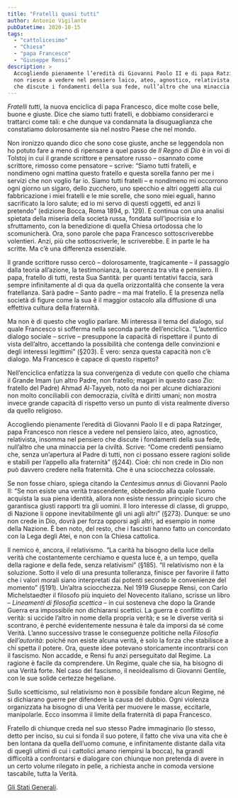 ```yaml
---
title: "Fratelli quasi tutti"
author: Antonio Vigilante
pubDatetime: 2020-10-15
tags: 
  - "cattolicesimo"
  - "Chiesa"
  - "papa Francesco"
  - "Giuseppe Rensi"
description: >
  Accogliendo pienamente l’eredità di Giovanni Paolo II e di papa Ratzinger, papa Francesco 
  non riesce a vedere nel pensiero laico, ateo, agnostico, relativista, insomma nel pensiero 
  che discute i fondamenti della sua fede, null’altro che una minaccia per la civiltà.
---
```


_Fratelli tutti_, la nuova enciclica di papa Francesco, dice molte cose belle, buone e giuste. Dice che siamo tutti fratelli, e dobbiamo considerarci e trattarci come tali: e che dunque va condannata la disuguaglianza che constatiamo dolorosamente sia nel nostro Paese che nel mondo.

Non ironizzo quando dico che sono cose giuste, anche se leggendola non ho potuto fare a meno di ripensare a quel passo de _Il Regno di Dio_ è in voi di Tolstoj in cui il grande scrittore e pensatore russo – osannato come scrittore, rimosso come pensatore – scrive: “Siamo tutti fratelli, e nondimeno ogni mattina questo fratello e questa sorella fanno per me i servizi che non voglio far io. Siamo tutti fratelli – e nondimeno mi occorrono ogni giorno un sigaro, dello zucchero, uno specchio e altri oggetti alla cui fabbricazione i miei fratelli e le mie sorelle, che sono miei eguali, hanno sacrificato la loro salute; ed io mi servo di questi oggetti, ed anzi li pretendo” (edizione Bocca, Roma 1894, p. 129). E continua con una analisi spietata della miseria della società russa, fondata sull’ipocrisia e lo sfruttamento, con la benedizione di quella Chiesa ortodossa che lo scomunicherà. Ora, sono parole che papa Francesco sottoscriverebbe volentieri. Anzi, più che sottoscriverle, le scriverebbe. E in parte le ha scritte. Ma c’è una differenza essenziale. 

Il grande scrittore russo cercò – dolorosamente, tragicamente – il passaggio dalla teoria all’azione, la testimonianza, la coerenza tra vita e pensiero. Il papa, fratello di tutti, resta Sua Santità: per quanti tentativi faccia, sarà sempre infinitamente al di qua da quella orizzontalità che consente la vera fratellanza. Sarà padre – Santo padre – ma mai fratello. E la presenza nella società di figure come la sua è il maggior ostacolo alla diffusione di una effettiva cultura della fraternità.

Ma non è di questo che voglio parlare. Mi interessa il tema del dialogo, sul quale Francesco si sofferma nella seconda parte dell’enciclica. “L’autentico dialogo sociale – scrive – presuppone la capacità di rispettare il punto di vista dell’altro, accettando la possibilità che contenga delle convinzioni e degli interessi legittimi” (§203). È vero: senza questa capacità non c’è dialogo. Ma Francesco è capace di questo rispetto? 

Nell’enciclica enfatizza la sua convergenza di vedute con quello che chiama il Grande Imam (un altro Padre, non fratello; magari in questo caso Zio: fratello del Padre) Ahmad Al-Tayyeb, noto da noi per alcune dichiarazioni non molto conciliabili con democrazia, civiltà e diritti umani; non mostra invece grande capacità di rispetto verso un punto di vista realmente diverso da quello religioso. 

Accogliendo pienamente l’eredità di Giovanni Paolo II e di papa Ratzinger, papa Francesco non riesce a vedere nel pensiero laico, ateo, agnostico, relativista, insomma nel pensiero che discute i fondamenti della sua fede, null’altro che una minaccia per la civiltà. Scrive: “Come credenti pensiamo che, senza un’apertura al Padre di tutti, non ci possano essere ragioni solide e stabili per l’appello alla fraternità” (§244). Cioè: chi non crede in Dio non può davvero credere nella fraternità. Che è una sciocchezza colossale. 

Se non fosse chiaro, spiega citando la *Centesimus annus* di Giovanni Paolo II: “Se non esiste una verità trascendente, obbedendo alla quale l’uomo acquista la sua piena identità, allora non esiste nessun principio sicuro che garantisca giusti rapporti tra gli uomini. Il loro interesse di classe, di gruppo, di Nazione li oppone inevitabilmente gli uni agli altri” (§273). Dunque: se uno non crede in Dio, dovrà per forza opporsi agli altri, ad esempio in nome della Nazione. È ben noto, del resto, che i fascisti hanno fatto un concordato con la Lega degli Atei, e non con la Chiesa cattolica. 

Il nemico è, ancora, il relativismo. “La carità ha bisogno della luce della verità che costantemente cerchiamo e questa luce è, a un tempo, quella della ragione e della fede, senza relativismi” (§185). “Il relativismo non è la soluzione. Sotto il velo di una presunta tolleranza, finisce per favorire il fatto che i valori morali siano interpretati dai potenti secondo le convenienze del momento” (§191). Un’altra sciocchezza. Nel 1919 Giuseppe Rensi, con Carlo Michelstaedter il filosofo più inquieto del Novecento italiano, scrisse un libro – _Lineamenti di filosofia scettica_ – in cui sosteneva che dopo la Grande Guerra era impossibile non dichiararsi scettici. La guerra è conflitto di verità: si uccide l’altro in nome della propria verità; e se le diverse verità si scontrano, è perché evidentemente nessuna è tale da imporsi da sé come Verità. L’anno successivo trasse le conseguenze politiche nella _Filosofia dell’autorità_: poiché non esiste alcuna verità, è solo la forza che stabilisce a chi spetta il potere. Ora, queste idee potevano storicamente incontrarsi con il fascismo. Non accadde, e Rensi fu anzi perseguitato dal Regime. La ragione è facile da comprendere. Un Regime, quale che sia, ha bisogno di una Verità forte. Nel caso del fascismo, il neoidealismo di Giovanni Gentile, con le sue solide certezze hegeliane. 

Sullo scetticismo, sul relativismo non è possibile fondare alcun Regime, né si dichiarano guerre per difendere la causa del dubbio. Ogni violenza organizzata ha bisogno di una Verità per muovere le masse, eccitarle, manipolarle. Ecco insomma il limite della fraternità di papa Francesco. 

Fratello di chiunque creda nel suo stesso Padre immaginario (lo stesso, detto per inciso, su cui si fonda il suo potere, il fatto che viva una vita che è ben lontana da quella dell’uomo comune, e infinitamente distante dalla vita di quegli ultimi di cui i cattolici amano riempirsi la bocca), ha grandi difficoltà a confrontarsi e dialogare con chiunque non pretenda di avere in un certo volume rilegato in pelle, a richiesta anche in comoda versione tascabile, tutta la Verità.

[Gli Stati Generali](https://www.glistatigenerali.com/religione/fratelli-quasi-tutti/).
